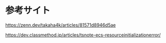
# 参考サイト

https://zenn.dev/takaha4k/articles/81571d8946d5ae

https://dev.classmethod.jp/articles/tsnote-ecs-resourceinitializationerror/
